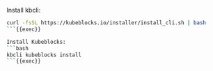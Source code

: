 
Install kbcli:
```bash
curl -fsSL https://kubeblocks.io/installer/install_cli.sh | bash
```{{exec}}

Install Kubeblocks:
```bash
kbcli kubeblocks install
```{{exec}}